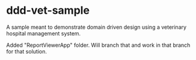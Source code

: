 ddd-vet-sample
==============

A sample meant to demonstrate domain driven design using a veterinary hospital management system.

Added "ReportViewerApp" folder. Will branch that and work in that branch for that solution.
